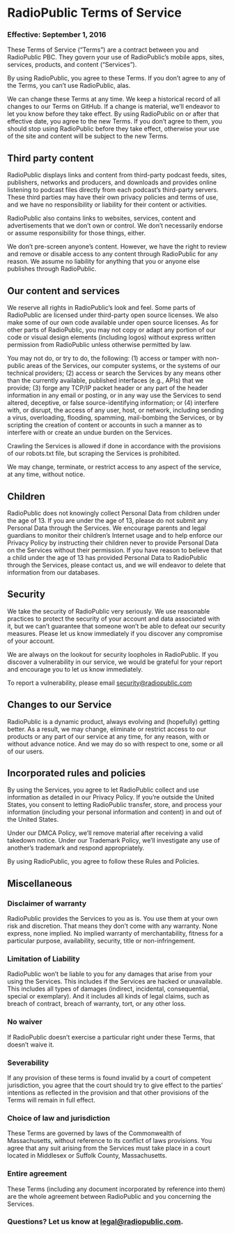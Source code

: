 # RadioPublic Terms of Service
### Effective: September 1, 2016

These Terms of Service (“Terms”) are a contract between you and RadioPublic PBC.
They govern your use of RadioPublic’s mobile apps, sites, services, products,
and content (“Services”).

By using RadioPublic, you agree to these Terms. If you don’t agree to any of the
Terms, you can’t use RadioPublic, alas.

We can change these Terms at any time. We keep a historical record of all
changes to our Terms on GitHub. If a change is material, we’ll endeavor to let
you know before they take effect. By using RadioPublic on or after that
effective date, you agree to the new Terms. If you don’t agree to them, you
should stop using RadioPublic before they take effect, otherwise your use of the
site and content will be subject to the new Terms.

## Third party content

RadioPublic displays links and content from third-party podcast feeds, sites,
publishers, networks and producers, and downloads and provides online listening
to podcast files directly from each podcast’s third-party servers. These third
parties may have their own privacy policies and terms of use, and we have no
responsibility or liability for their content or activities.

RadioPublic also contains links to websites, services, content and
advertisements that we don’t own or control. We don’t necessarily endorse or
assume responsibility for those things, either.

We don’t pre-screen anyone’s content. However, we have the right to review and
remove or disable access to any content through RadioPublic for any reason. We
assume no liability for anything that you or anyone else publishes through
RadioPublic.

## Our content and services

We reserve all rights in RadioPublic’s look and feel. Some parts of RadioPublic
are licensed under third-party open source licenses. We also make some of our
own code available under open source licenses. As for other parts of
RadioPublic, you may not copy or adapt any portion of our code or visual design
elements (including logos) without express written permission from RadioPublic
unless otherwise permitted by law.

You may not do, or try to do, the following: (1) access or tamper with
non-public areas of the Services, our computer systems, or the systems of our
technical providers; (2) access or search the Services by any means other than
the currently available, published interfaces (e.g., APIs) that we provide;
(3) forge any TCP/IP packet header or any part of the header information in any
email or posting, or in any way use the Services to send altered, deceptive, or
false source-identifying information; or (4) interfere with, or disrupt, the
access of any user, host, or network, including sending a virus, overloading,
flooding, spamming, mail-bombing the Services, or by scripting the creation of
content or accounts in such a manner as to interfere with or create an undue
burden on the Services.

Crawling the Services is allowed if done in accordance with the provisions of
our robots.txt file, but scraping the Services is prohibited.

We may change, terminate, or restrict access to any aspect of the service, at
any time, without notice.

## Children
RadioPublic does not knowingly collect Personal Data from children under the age
of 13. If you are under the age of 13, please do not submit any Personal Data
through the Services. We encourage parents and legal guardians to monitor their
children’s Internet usage and to help enforce our Privacy Policy by instructing
their children never to provide Personal Data on the Services without their
permission. If you have reason to believe that a child under the age of 13 has
provided Personal Data to RadioPublic through the Services, please contact us,
and we will endeavor to delete that information from our databases.

## Security
We take the security of RadioPublic very seriously. We use reasonable practices
to protect the security of your account and data associated with it, but we
can’t guarantee that someone won’t be able to defeat our security measures.
Please let us know immediately if you discover any compromise of your account.

We are always on the lookout for security loopholes in RadioPublic. If you
discover a vulnerability in our service, we would be grateful for your report
and encourage you to let us know immediately.

To report a vulnerability, please email security@radiopublic.com

## Changes to our Service

RadioPublic is a dynamic product, always evolving and (hopefully) getting
better. As a result, we may change, eliminate or restrict access to our products
or any part of our service at any time, for any reason, with or without advance
notice. And we may do so with respect to one, some or all of our users.

## Incorporated rules and policies

By using the Services, you agree to let RadioPublic collect and use information
as detailed in our Privacy Policy. If you’re outside the United States, you
consent to letting RadioPublic transfer, store, and process your information
(including your personal information and content) in and out of the United
States.

Under our DMCA Policy, we’ll remove material after receiving a valid takedown
notice. Under our Trademark Policy, we’ll investigate any use of another’s
trademark and respond appropriately.

By using RadioPublic, you agree to follow these Rules and Policies.

## Miscellaneous

### Disclaimer of warranty

RadioPublic provides the Services to you as is. You use
them at your own risk and discretion. That means they don’t come with any
warranty. None express, none implied. No implied warranty of merchantability,
fitness for a particular purpose, availability, security, title or
non-infringement.

### Limitation of Liability

RadioPublic won’t be liable to you for any damages that
arise from your using the Services. This includes if the Services are hacked or
unavailable. This includes all types of damages (indirect, incidental,
consequential, special or exemplary). And it includes all kinds of legal claims,
such as breach of contract, breach of warranty, tort, or any other loss.

### No waiver

If RadioPublic doesn’t exercise a particular right under these Terms,
that doesn’t waive it.

### Severability

If any provision of these terms is found invalid by a court of competent
jurisdiction, you agree that the court should try to give effect to the parties’
intentions as reflected in the provision and that other provisions of the Terms
will remain in full effect.

### Choice of law and jurisdiction

These Terms are governed by laws of the Commonwealth of Massachusetts, without
reference to its conflict of laws provisions. You agree that any suit arising
from the Services must take place in a court located in Middlesex or Suffolk
County, Massachusetts.

### Entire agreement
These Terms (including any document incorporated by reference into them) are the
whole agreement between RadioPublic and you concerning the Services.

### Questions? Let us know at legal@radiopublic.com.
